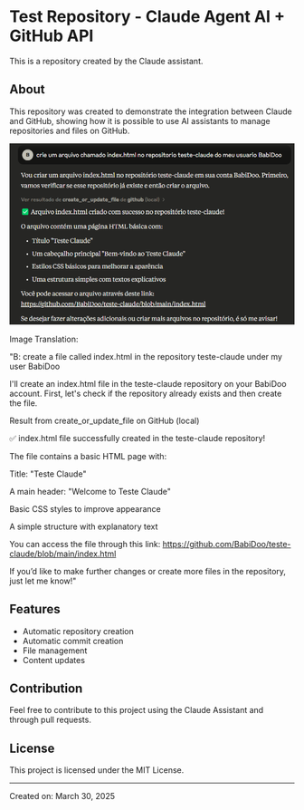 # Test Repository - Claude Agent AI + GitHub API

This is a repository created by the Claude assistant.

## About

This repository was created to demonstrate the integration between Claude and GitHub, showing how it is possible to use AI assistants to manage repositories and files on GitHub.

![Adding the index.html file](image.png)


Image Translation:

"B: create a file called index.html in the repository teste-claude under my user BabiDoo

I'll create an index.html file in the teste-claude repository on your BabiDoo account. First, let's check if the repository already exists and then create the file.

Result from create_or_update_file on GitHub (local)

✅ index.html file successfully created in the teste-claude repository!

The file contains a basic HTML page with:

Title: "Teste Claude"

A main header: "Welcome to Teste Claude"

Basic CSS styles to improve appearance

A simple structure with explanatory text

You can access the file through this link:
https://github.com/BabiDoo/teste-claude/blob/main/index.html

If you’d like to make further changes or create more files in the repository, just let me know!"

## Features

- Automatic repository creation  
- Automatic commit creation  
- File management  
- Content updates  

## Contribution

Feel free to contribute to this project using the Claude Assistant and through pull requests.

## License

This project is licensed under the MIT License.

---
Created on: March 30, 2025
